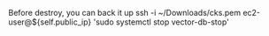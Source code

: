 



Before destroy, you can back it up
ssh -i ~/Downloads/cks.pem ec2-user@${self.public_ip} 'sudo systemctl stop vector-db-stop'